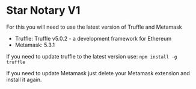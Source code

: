 # Star Notary V1

For this you will need to use the latest version of Truffle and Metamask

- Truffle: Truffle v5.0.2 - a development framework for Ethereum
- Metamask: 5.3.1

If you need to update truffle to the latest version use:
`npm install -g truffle`

If you need to update Metamask just delete your Metamask extension and install it again.